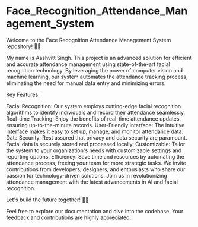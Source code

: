 # Face_Recognition_Attendance_Management_System
Welcome to the Face Recognition Attendance Management System repository! 📸✅  

My name is Aashvitt Singh. This project is an advanced solution for efficient and accurate attendance management using state-of-the-art facial recognition technology. By leveraging the power of computer vision and machine learning, our system automates the attendance tracking process, eliminating the need for manual data entry and minimizing errors.

Key Features:

Facial Recognition: Our system employs cutting-edge facial recognition algorithms to identify individuals and record their attendance seamlessly.
Real-time Tracking: Enjoy the benefits of real-time attendance updates, ensuring up-to-the-minute records.
User-Friendly Interface: The intuitive interface makes it easy to set up, manage, and monitor attendance data.
Data Security: Rest assured that privacy and data security are paramount. Facial data is securely stored and processed locally.
Customizable: Tailor the system to your organization's needs with customizable settings and reporting options.
Efficiency: Save time and resources by automating the attendance process, freeing your team for more strategic tasks.
We invite contributions from developers, designers, and enthusiasts who share our passion for technology-driven solutions. Join us in revolutionizing attendance management with the latest advancements in AI and facial recognition.

Let's build the future together! 🚀🌟

Feel free to explore our documentation and dive into the codebase. Your feedback and contributions are highly appreciated.
